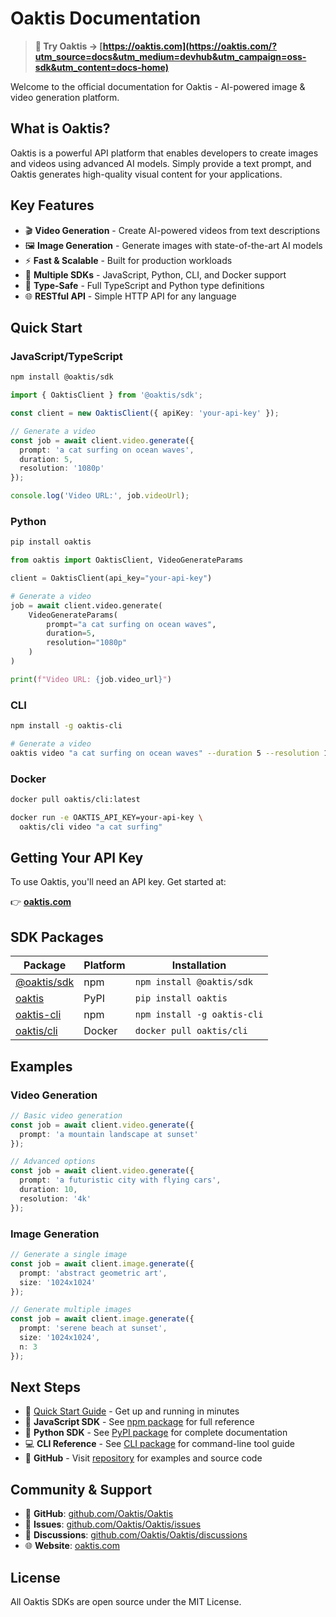 # Oaktis Documentation

> **🔗 Try Oaktis → [https://oaktis.com](https://oaktis.com/?utm_source=docs&utm_medium=devhub&utm_campaign=oss-sdk&utm_content=docs-home)**

Welcome to the official documentation for Oaktis - AI-powered image & video generation platform.

## What is Oaktis?

Oaktis is a powerful API platform that enables developers to create images and videos using advanced AI models. Simply provide a text prompt, and Oaktis generates high-quality visual content for your applications.

## Key Features

- 🎬 **Video Generation** - Create AI-powered videos from text descriptions
- 🖼️ **Image Generation** - Generate images with state-of-the-art AI models
- ⚡ **Fast & Scalable** - Built for production workloads
- 🔧 **Multiple SDKs** - JavaScript, Python, CLI, and Docker support
- 📝 **Type-Safe** - Full TypeScript and Python type definitions
- 🌐 **RESTful API** - Simple HTTP API for any language

## Quick Start

### JavaScript/TypeScript

```bash
npm install @oaktis/sdk
```

```typescript
import { OaktisClient } from '@oaktis/sdk';

const client = new OaktisClient({ apiKey: 'your-api-key' });

// Generate a video
const job = await client.video.generate({
  prompt: 'a cat surfing on ocean waves',
  duration: 5,
  resolution: '1080p'
});

console.log('Video URL:', job.videoUrl);
```

### Python

```bash
pip install oaktis
```

```python
from oaktis import OaktisClient, VideoGenerateParams

client = OaktisClient(api_key="your-api-key")

# Generate a video
job = await client.video.generate(
    VideoGenerateParams(
        prompt="a cat surfing on ocean waves",
        duration=5,
        resolution="1080p"
    )
)

print(f"Video URL: {job.video_url}")
```

### CLI

```bash
npm install -g oaktis-cli

# Generate a video
oaktis video "a cat surfing on ocean waves" --duration 5 --resolution 1080p
```

### Docker

```bash
docker pull oaktis/cli:latest

docker run -e OAKTIS_API_KEY=your-api-key \
  oaktis/cli video "a cat surfing"
```

## Getting Your API Key

To use Oaktis, you'll need an API key. Get started at:

👉 **[oaktis.com](https://oaktis.com/?utm_source=docs&utm_medium=devhub&utm_campaign=oss-sdk&utm_content=docs-apikey)**

## SDK Packages

| Package | Platform | Installation |
|---------|----------|--------------|
| [@oaktis/sdk](https://www.npmjs.com/package/@oaktis/sdk) | npm | `npm install @oaktis/sdk` |
| [oaktis](https://pypi.org/project/oaktis/) | PyPI | `pip install oaktis` |
| [oaktis-cli](https://www.npmjs.com/package/oaktis-cli) | npm | `npm install -g oaktis-cli` |
| [oaktis/cli](https://hub.docker.com/r/oaktis/cli) | Docker | `docker pull oaktis/cli` |

## Examples

### Video Generation

```typescript
// Basic video generation
const job = await client.video.generate({
  prompt: 'a mountain landscape at sunset'
});

// Advanced options
const job = await client.video.generate({
  prompt: 'a futuristic city with flying cars',
  duration: 10,
  resolution: '4k'
});
```

### Image Generation

```typescript
// Generate a single image
const job = await client.image.generate({
  prompt: 'abstract geometric art',
  size: '1024x1024'
});

// Generate multiple images
const job = await client.image.generate({
  prompt: 'serene beach at sunset',
  size: '1024x1024',
  n: 3
});
```

## Next Steps

- 📖 [Quick Start Guide](getting-started/quickstart.md) - Get up and running in minutes
- 🔧 **JavaScript SDK** - See [npm package](https://www.npmjs.com/package/@oaktis/sdk) for full reference
- 🐍 **Python SDK** - See [PyPI package](https://pypi.org/project/oaktis/) for complete documentation
- 💻 **CLI Reference** - See [CLI package](https://www.npmjs.com/package/oaktis-cli) for command-line tool guide
- 🎯 **GitHub** - Visit [repository](https://github.com/Oaktis/Oaktis) for examples and source code

## Community & Support

- 🐙 **GitHub**: [github.com/Oaktis/Oaktis](https://github.com/Oaktis/Oaktis)
- 🐛 **Issues**: [github.com/Oaktis/Oaktis/issues](https://github.com/Oaktis/Oaktis/issues)
- 💬 **Discussions**: [github.com/Oaktis/Oaktis/discussions](https://github.com/Oaktis/Oaktis/discussions)
- 🌐 **Website**: [oaktis.com](https://oaktis.com)

## License

All Oaktis SDKs are open source under the MIT License.
